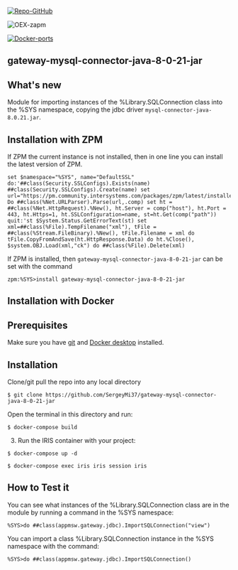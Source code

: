 [![Repo-GitHub](https://img.shields.io/badge/dynamic/xml?color=gold&label=GitHub%20module.xml&prefix=ver.&query=%2F%2FVersion&url=https%3A%2F%2Fraw.githubusercontent.com%2Fsergeymi37%2Fgateway-mysql-connector-java-8-0-21-jar%2Fmaster%2Fmodule.xml)](https://raw.githubusercontent.com/sergeymi37/gateway-mysql-connector-java-8-0-21-jar/master/module.xml)
 
![OEX-zapm](https://img.shields.io/badge/dynamic/json?url=https:%2F%2Fpm.community.intersystems.com%2Fpackages%2Fgateway-mysql-connector-java-8-0-21-jar%2F&label=ZPM-pm.community.intersystems.com&query=$.version&color=green&prefix=gateway-mysql-connector-java-8-0-21-jar)
 
[![Docker-ports](https://img.shields.io/badge/dynamic/yaml?color=blue&label=docker-compose&prefix=ports%20-%20&query=%24.services.iris.ports&url=https%3A%2F%2Fraw.githubusercontent.com%2Fsergeymi37%2Fgateway-mysql-connector-java-8-0-21-jar%2Fmaster%2Fdocker-compose.yml)](https://raw.githubusercontent.com/sergeymi37/gateway-mysql-connector-java-8-0-21-jar/master/docker-compose.yml)
 
## gateway-mysql-connector-java-8-0-21-jar

## What's new

Module for importing instances of the %Library.SQLConnection class into the %SYS namespace, copying the jdbс driver `mysql-connector-java-8.0.21.jar`.

## Installation with ZPM

If ZPM the current instance is not installed, then in one line you can install the latest version of ZPM.
```
set $namespace="%SYS", name="DefaultSSL" do:'##class(Security.SSLConfigs).Exists(name) ##class(Security.SSLConfigs).Create(name) set url="https://pm.community.intersystems.com/packages/zpm/latest/installer" Do ##class(%Net.URLParser).Parse(url,.comp) set ht = ##class(%Net.HttpRequest).%New(), ht.Server = comp("host"), ht.Port = 443, ht.Https=1, ht.SSLConfiguration=name, st=ht.Get(comp("path")) quit:'st $System.Status.GetErrorText(st) set xml=##class(%File).TempFilename("xml"), tFile = ##class(%Stream.FileBinary).%New(), tFile.Filename = xml do tFile.CopyFromAndSave(ht.HttpResponse.Data) do ht.%Close(), $system.OBJ.Load(xml,"ck") do ##class(%File).Delete(xml)
```
If ZPM is installed, then `gateway-mysql-connector-java-8-0-21-jar` can be set with the command
```
zpm:%SYS>install gateway-mysql-connector-java-8-0-21-jar
```
## Installation with Docker

## Prerequisites
Make sure you have [git](https://git-scm.com/book/en/v2/Getting-Started-Installing-Git) and [Docker desktop](https://www.docker.com/products/docker-desktop) installed.

## Installation
Clone/git pull the repo into any local directory

```
$ git clone https://github.com/SergeyMi37/gateway-mysql-connector-java-8-0-21-jar
```

Open the terminal in this directory and run:

```
$ docker-compose build
```

3. Run the IRIS container with your project:

```
$ docker-compose up -d

$ docker-compose exec iris iris session iris
```

## How to Test it

You can see what instances of the %Library.SQLConnection class are in the module by running a command in the %SYS namespace:

```
%SYS>do ##class(appmsw.gateway.jdbc).ImportSQLConnection("view")
```

You can import a class %Library.SQLConnection instance in the %SYS namespace with the command:

```
%SYS>do ##class(appmsw.gateway.jdbc).ImportSQLConnection()
```

